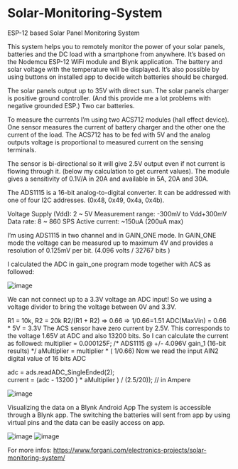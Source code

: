# Solar-Monitoring-System
ESP-12 based Solar Panel Monitoring System

This system helps you to remotely monitor the power of  your solar panels, batteries and the DC load with a smartphone from anywhere.
It’s based on the Nodemcu ESP-12 WiFi module and Blynk application. The battery and solar voltage with the temperature will be displayed. It’s also possible by using buttons on installed app to decide witch batteries should be charged.

The solar panels output up to 35V with direct sun.
The solar panels charger is positive ground controller. (And this provide me a lot problems with negative grounded ESP.)
Two car batteries.

To measure the currents I’m using two ACS712 modules (hall effect device).
One sensor measures the current of battery charger and the other one the current of the load.
The ACS712 has to be fed with 5V and the analog outputs voltage is proportional to measured current on the sensing terminals.

The sensor is bi-directional so it will give 2.5V output even if not current is flowing through it.  (below my calculation to get current values).
The module gives a sensitivity of 0.1V/A in 20A and available in 5A, 20A and 30A.

The ADS1115 is a 16-bit analog-to-digital converter. It can be addressed with one of four I2C addresses. (0x48, 0x49, 0x4a, 0x4b).

Voltage Supply (Vdd): 2 ~ 5V
Measurement range: -300mV to Vdd+300mV
Data rate: 8 ~ 860 SPS
Active current: ~150uA (200uA max)

I’m using ADS1115 in two channel and in GAIN_ONE mode.
In GAIN_ONE mode the voltage can be measured up to maximum 4V and provides a resolution of 0.125mV per bit.  (4.096 volts / 32767 bits )

I calculated the ADC in gain_one program mode together with ACS as followed:


![image](https://user-images.githubusercontent.com/25223934/142387939-b8997d1a-4e8e-456d-99d6-f8d10b7dc193.png)

We can not connect up to a 3.3V voltage an ADC input!
So we using a voltage divider to bring the voltage between 0V and 3.3V.

R1 = 10k, R2 = 20k
R2/(R1 + R2) => 0.66 => 1/0.66=1.51
ADC(MaxVin) = 0.66 * 5V = 3.3V
The ACS sensor have zero current by 2.5V.  This corresponds to the voltage 1.65V at ADC and also 13200 bits.
So I can calculate the current as followed:
multiplier = 0.000125F; /* ADS1115 @ +/- 4.096V gain_1 (16-bit results) */
aMultiplier = multiplier * ( 1/0.66)
Now we read the input AIN2 digital value of 16 bits ADC

adc = ads.readADC_SingleEnded(2);   
current = (adc - 13200 ) * aMultiplier ) / (2.5/20)); // in Ampere

![image](https://user-images.githubusercontent.com/25223934/142388200-35c7ebca-dd0c-4da4-ada8-330876fd0463.png)

Visualizing the data on a Blynk Android App
The system is accessible through a Blynk app.
The switching the batteries will sent from app by using virtual pins and the data can be easily access on app.

![image](https://user-images.githubusercontent.com/25223934/142388135-af128c20-dd6f-4c97-84f8-925f4f0b792e.png)         ![image](https://user-images.githubusercontent.com/25223934/142388652-3759402f-e5e2-4be5-9f18-613273506198.png)


For more infos: https://www.forgani.com/electronics-projects/solar-monitoring-system/
